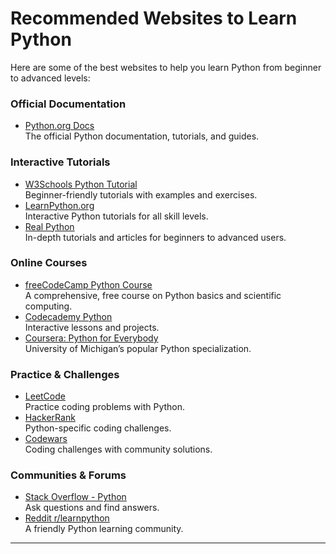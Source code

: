 # Recommended Websites to Learn Python

Here are some of the best websites to help you learn Python from beginner to advanced levels:

### Official Documentation
- [Python.org Docs](https://docs.python.org/3/)  
  The official Python documentation, tutorials, and guides.

### Interactive Tutorials
- [W3Schools Python Tutorial](https://www.w3schools.com/python/)  
  Beginner-friendly tutorials with examples and exercises.
- [LearnPython.org](https://www.learnpython.org/)  
  Interactive Python tutorials for all skill levels.
- [Real Python](https://realpython.com/)  
  In-depth tutorials and articles for beginners to advanced users.

### Online Courses
- [freeCodeCamp Python Course](https://www.freecodecamp.org/learn/scientific-computing-with-python/)  
  A comprehensive, free course on Python basics and scientific computing.
- [Codecademy Python](https://www.codecademy.com/learn/learn-python-3)  
  Interactive lessons and projects.
- [Coursera: Python for Everybody](https://www.coursera.org/specializations/python)  
  University of Michigan’s popular Python specialization.

### Practice & Challenges
- [LeetCode](https://leetcode.com/problemset/all/)  
  Practice coding problems with Python.
- [HackerRank](https://www.hackerrank.com/domains/python)  
  Python-specific coding challenges.
- [Codewars](https://www.codewars.com/)  
  Coding challenges with community solutions.

### Communities & Forums
- [Stack Overflow - Python](https://stackoverflow.com/questions/tagged/python)  
  Ask questions and find answers.
- [Reddit r/learnpython](https://www.reddit.com/r/learnpython/)  
  A friendly Python learning community.

---


